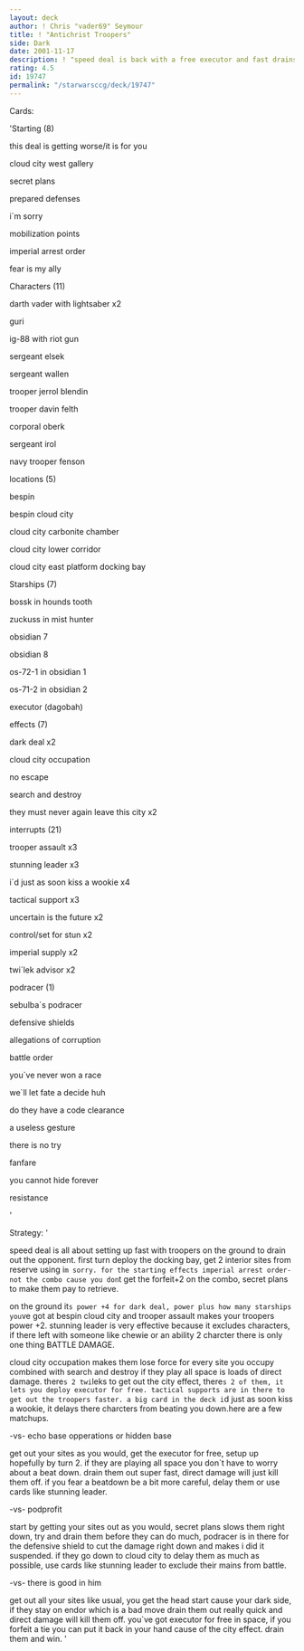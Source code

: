 ```yaml
---
layout: deck
author: ! Chris "vader69" Seymour
title: ! "Antichrist Troopers"
side: Dark
date: 2001-11-17
description: ! "speed deal is back with a free executor and fast drains on the ground"
rating: 4.5
id: 19747
permalink: "/starwarsccg/deck/19747"
---
```

Cards: 

'Starting (8)

this deal is getting worse/it is for you

cloud city west gallery

secret plans

prepared defenses

i`m sorry

mobilization points

imperial arrest order

fear is my ally


Characters (11)

darth vader with lightsaber x2

guri

ig-88 with riot gun

sergeant elsek

sergeant wallen

trooper jerrol blendin

trooper davin felth

corporal oberk

sergeant irol

navy trooper fenson


locations (5)

bespin

bespin cloud city

cloud city carbonite chamber

cloud city lower corridor

cloud city east platform docking bay


Starships (7)

bossk in hounds tooth

zuckuss in mist hunter

obsidian 7

obsidian 8

os-72-1 in obsidian 1

os-71-2 in obsidian 2

executor (dagobah)


effects (7)

dark deal x2

cloud city occupation

no escape

search and destroy

they must never again leave this city x2


interrupts (21)

trooper assault x3

stunning leader x3

i`d just as soon kiss a wookie x4

tactical support x3

uncertain is the future x2

control/set for stun x2

imperial supply x2

twi`lek advisor x2


podracer (1)

sebulba`s podracer


defensive shields

allegations of corruption

battle order

you`ve never won a race

we`ll let fate a decide huh

do they have a code clearance

a useless gesture

there is no try

fanfare

you cannot hide forever

resistance

'

Strategy: '

 
speed deal is all about setting up fast with troopers on the ground to drain out the opponent. first turn deploy the docking bay, get 2 interior sites from reserve using i`m sorry. for the starting effects imperial arrest order-not the combo cause you don`t get the forfeit+2 on the combo, secret plans to make them pay to retrieve. 


on the ground it`s power +4 for dark deal, power plus how many starships you`ve got at bespin cloud city and trooper assault makes your troopers power +2. stunning leader is very effective because it excludes characters, if there left with someone like chewie or an ability 2 charcter there is only one thing BATTLE DAMAGE.


cloud city occupation makes them lose force for every site you occupy combined with search and destroy if they play all space is loads of direct damage. there`s 2 twi`leks to get out the city effect, there`s 2 of them, it lets you deploy executor for free. tactical supports are in there to get out the troopers faster. a big card in the deck i`d just as soon kiss a wookie, it delays there charcters from beating you down.here are a few matchups.


-vs- echo base opperations or hidden base

get out your sites as you would, get the executor for free, setup up hopefully by turn 2. if they are playing all space you don`t have to worry about a beat down. drain them out super fast, direct damage will just kill them off. if you fear a beatdown be a bit more careful, delay them or use cards like stunning leader.


-vs- podprofit

start by getting your sites out as you would, secret plans slows them right down, try and drain them before they can do much, podracer is in there for the defensive shield to cut the damage right down and makes i did it suspended. if they go down to cloud city to delay them as much as possible, use cards like stunning leader to exclude their mains from battle.


-vs- there is good in him

get out all your sites like usual, you get the head start cause your dark side, if they stay on endor which is a bad move drain them out really quick and direct damage will kill them off. you`ve got executor for free in space, if you forfeit a tie you can put it back in your hand cause of the city effect. drain them and win. '
